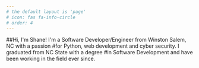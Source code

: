 ```yaml
---
# the default layout is 'page'
# icon: fas fa-info-circle
# order: 4
---
```




##Hi, I'm Shane! I'm a Software Developer/Engineer from Winston Salem, NC with a passion #for Python, web development and cyber security. I graduated from NC State with a degree #in Software Development and have been working in the field ever since.

